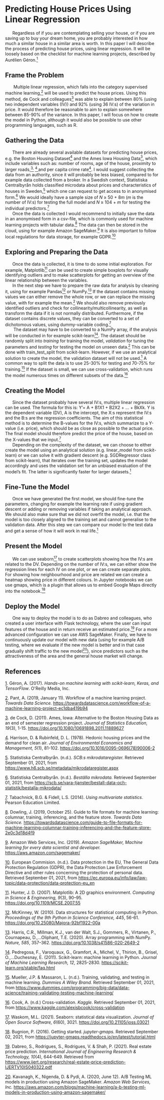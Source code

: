 # Predicting House Prices Using Linear Regression

&nbsp;&nbsp;&nbsp;&nbsp;&nbsp;&nbsp;Regardless of if you are contemplating selling your house, or if you are saving up to buy your dream home, you are probably interested in how much a similar house in a similar area is worth. In this paper I will describe the process of predicting house prices, using linear regression. It will be loosely based on the checklist for machine learning projects, described by Aurélien Géron.<a href="#Geron(2017)" id="note1ref"><sup>1</sup></a>

## Frame the Problem

&nbsp;&nbsp;&nbsp;&nbsp;&nbsp;&nbsp; Multiple linear regression, which falls into the category supervised machine learning,<a href="#Pant(2019)" id="note2ref"><sup>2</sup></a> will be used to predict the house prices. Using this method, de Cock and colleagues<a href="#deCock(2011)" id="note3ref"><sup>3</sup></a> was able to explain between 80% (using two independent variables (IV)) and 92% (using 36 IV:s) of the variation in price. It would therefore be reasonable to aim to explain somewhere between 85-90% of the variance. In this paper, I will focus on how to create the model in Python, although it would also be possible to use other programming languages, such as R.

## Gathering the Data

&nbsp;&nbsp;&nbsp;&nbsp;&nbsp;&nbsp;There are already several available datasets for predicting house prices, e.g. the Boston Housing Dataset<a href="#Harrison&Rubinfeld(1978)" id="note4ref"><sup>4</sup></a> and the Ames Iowa Housing Data<a href="#deCock(2011)" id="note3ref"><sup>3</sup></a>, which include variables such as: number of rooms, age of the house, proximity to larger roads,<a href="#deCock(2011)" id="note3ref"><sup>3,</sup></a> <a href="#Harrison&Rubinfeld(1978)" id="note4ref"><sup>4 </sup></a>and per capita crime rate<a href="#Harrison&Rubinfeld(1978)" id="note4ref"><sup>4</sup></a>. I would suggest collecting the data from an authority, since it will probably be less biased, compared to for example data collected from a broker. In a Swedish context, Statistiska Centralbyrån holds classified microdata about prices and characteristics of houses in Sweden,<a href="#StatistiskaCentralbyran(2021)a" id="note5ref"><sup>5</sup></a> which one can request to get access to in anonymised form.<a href="#StatistiskaCentralbyran(2021)b" id="note6ref"><sup>6</sup></a> We would ideally have a sample size of *N* ≥ 50 + 8*m* (*m* is the number of IV:s) for testing the full model and *N* ≥ 104 + *m* for testing the individual predictors.<a href="#Tabachnick&Fidell(2014)" id="note7ref"><sup>7</sup></a> \
&nbsp;&nbsp;&nbsp;&nbsp;&nbsp;&nbsp;Once the data is collected I would recommend to initially save the data in an anonymised form in a csv-file, which is commonly used for machine learning projects with tabular data.<a href="#Dowling(2019)" id="note8ref"><sup>8</sup></a> The data can then be stored in the cloud, using for example Amazon SageMaker.<a href="#AmazonWebServices,Inc(2019)" id="note9ref"><sup>9</sup></a> It is also important to follow local regulations for data storage, for example GDPR.<a href="#EuropeanCommision(n.d.)" id="note10ref"><sup>10</sup></a>

## Exploring and Preparing the Data

&nbsp;&nbsp;&nbsp;&nbsp;&nbsp;&nbsp;Once the data is collected, it is time to do some initial exploration. For example, Matplotlib<a href="#Hunter(2007)" id="note11ref"><sup>11</sup></a> can be used to create simple boxplots for visually identifying outliers and to make scatterplots for getting an overview of the linear relationship between the variables. \
&nbsp;&nbsp;&nbsp;&nbsp;&nbsp;&nbsp;In the next step we have to prepare the raw data for analysis by cleaning it, using for example Pandas<a href="#McKinney(2010)" id="note12ref"><sup>12</sup></a> or NumPy.<a href="#HarrisEtAl(2020)" id="note13ref"><sup>13</sup></a> If the dataset contains missing values we can either remove the whole row, or we can replace the missing value, with for example the mean.<a href="#Pant(2019)" id="note2ref"><sup>2</sup></a> We should also remove previously identified outliers and check for collinearity/multicollinearity, as well as transform the data if it is not normally distributed.  Furthermore, if the dataset contains discrete values, they can be converted to a set of dichotomous values, using dummy-variable coding.<a href="#Tabachnick&Fidell(2014)" id="note7ref"><sup>7</sup></a> \
&nbsp;&nbsp;&nbsp;&nbsp;&nbsp;&nbsp; The dataset may have to be converted to a NumPy array, if the analysis will be conducted in for example scikit-learn<a href="#PedregosaEtAl(2011)" id="note14ref"><sup>14</sup></a>. The dataset should be randomly split into *training* for training the model, *validation* for tuning the parameters and *testing* for testing the model on unseen data.<a href="#Pant(2019)" id="note2ref"><sup>2</sup></a> This can be done with train_test_split from scikit-learn. However, if we use an analytical solution to create the model, the validation dataset will not be used.<a href="#Geron(2017)" id="note1ref"><sup>1</sup></a> A common way to split the data is to use 25-30% for testing and 70-75% for training.<a href="#Mueller&Massaron(n.d.)" id="note15ref"><sup>15</sup></a> If the dataset is small, we can use cross-validation, which runs the model numerous times on different subsets of the data.<a href="#Cook(n.d.)" id="note16ref"><sup>16</sup></a>

## Creating the Model

&nbsp;&nbsp;&nbsp;&nbsp;&nbsp;&nbsp;Since the dataset probably have several IV:s, multiple linear regression can be used. The formula for this is: Y’= A + B1X1 + B2X2 + … + BkXk. Y is the dependent variable (DV), A is the intercept, the X:s represent the IV:s and the B:s are the regression coefficients. The aim of this statistical method is to determine the B-values for the IV:s, which summarize to a Y-value (i.e. price), which should be as close as possible to the actual price. The final model should therefore predict the price of the house, based on the X-values that we input.<a href="#Tabachnick&Fidell(2014)" id="note7ref"><sup>7</sup></a>  \
&nbsp;&nbsp;&nbsp;&nbsp;&nbsp;&nbsp;Depending on the complexity of the dataset, we can choose to either create the model using an analytical solution (e.g. linear_model from scikit-learn) or we can solve it with gradient descent (e.g. SGDRegressor class from scikit-learn), that iterates over the training set, updates the model accordingly and uses the validation set for an unbiased evaluation of the model’s fit. The latter is significantly faster for larger datasets.<a href="#Geron(2017)" id="note1ref"><sup>1</sup></a>

## Fine-Tune the Model

&nbsp;&nbsp;&nbsp;&nbsp;&nbsp;&nbsp;Once we have generated the first model, we should fine-tune the parameters, changing for example the learning rate if using gradient descent or adding or removing variables if taking an analytical approach. We should also make sure that we did not overfit the model, i.e. that the model is too closely aligned to the training set and cannot generalise to the validation data. After this step we can compare our model to the test data and get a sense of how it will work in real life.<a href="#Geron(2017)" id="note1ref"><sup>1</sup></a>

## Present the Model 

&nbsp;&nbsp;&nbsp;&nbsp;&nbsp;&nbsp;We can use seaborn<a href="#Waskom(2021)" id="note17ref"><sup>17</sup></a> to create scatterplots showing how the IV:s are related to the DV. Depending on the number of IV:s, we can either show the regression lines for each IV on one plot, or we can create separate plots. For showing how neighbourhood and price are related we can create a heatmap showing price in different colours. In Jupyter notebooks we can use gmaps, which is a plugin that allows us to embed Google Maps directly into the notebook.<a href="#Bugnion(2016)" id="note18ref"><sup>18</sup></a>

## Deploy the Model 

&nbsp;&nbsp;&nbsp;&nbsp;&nbsp;&nbsp;One way to deploy the model is to do as Dabreo and colleagues, who created a user interface with Flask technology, where the user can input features of the house and in return receive an estimated price.<a href="#DabreoEtAl(2021)" id="note19ref"><sup>19</sup></a> For a more advanced configuration we can use AWS SageMaker. Finally, we have to continuously update our model with new data (using for example A/B testing, where we evaluate if the new model is better and in that case gradually shift traffic to the new model<a href="#Kavanagh(2020)" id="note20ref"><sup>20</sup></a>), since predictors such as the attractiveness of the area and the general house market will change. 

## References
<a id="Geron(2017)" href="#note1ref">1</sup></a>. Géron, A. (2017). *Hands-on machine learning with scikit-learn, Keras, and TensorFlow*. O'Reilly Media, Inc. 

<a id="Pant(2019)" href="#note2ref">2</sup></a>. Pant, A. (2019, January 11). Workflow of a machine learning project. *Towards Data Science.* https://towardsdatascience.com/workflow-of-a-machine-learning-project-ec1dba419b94 

<a id="deCock(2011)" href="#note3ref">3</sup></a>. de Cock, D. (2011). Ames, Iowa: Alternative to the Boston Housing Data as an end of semester regression project. *Journal of Statistics Education, 19*(3), 1-15. https://doi.org/10.1080/10691898.2011.11889627 

<a id="Harrison&Rubinfeld(1978)" href="#note4ref">4</sup></a>. Harrison, D. & Rubinfeld, D. L. (1978). Hedonic housing prices and the demand for clean air. *Journal of Environmental Economics and Management, 5*(1), 81-102. https://doi.org/10.1016/0095-0696(78)90006-2 

<a id="StatistiskaCentralbyran(2021)a" href="#note5ref">5</sup></a>. Statistiska Centralbyrån. (n.d.). *SCB:s mikrodataregister.* Retrieved September 01, 2021, from https://www.h6.scb.se/metadata/mikrodataregister.aspx 

<a id="StatistiskaCentralbyran(2021)b" href="#note6ref">6</sup></a>. Statistiska Centralbyrån. (n.d.). *Beställa mikrodata.* Retrieved September 01, 2021, from https://scb.se/vara-tjanster/bestall-data-och-statistik/bestalla-mikrodata/

<a id="Tabachnick&Fidell(2014)" href="#note7ref">7</sup></a>. Tabachnick, B.G. & Fidell, L.S. (2014). *Using multivariate statistics*. Pearson Education Limited.

<a id="Dowling(2019)" href="#note8ref">8</sup></a>. Dowling, J. (2019, October 25). Guide to file formats for machine learning: columnar, training, inferencing, and the feature store. *Towards Data Science.* https://towardsdatascience.com/guide-to-file-formats-for-machine-learning-columnar-training-inferencing-and-the-feature-store-2e0c3d18d4f9 

<a id="AmazonWebServices,Inc(2019)" href="#note9ref">9</sup></a>. Amazon Web Services, Inc. (2019). *Amazon SageMaker, Machine learning for every data scientist and developer.* https://aws.amazon.com/sagemaker/ 

<a id="EuropeanCommision(n.d.)" href="#note10ref">10</sup></a>. European Commision. (n.d.). Data protection in the EU, The General Data Protection Regulation (GDPR), the Data Protection Law Enforcement Directive and other rules concerning the protection of personal data. Retrieved September 01, 2021, from https://ec.europa.eu/info/law/law-topic/data-protection/data-protection-eu_en 

<a id="Hunter(2007)" href="#note11ref">11</sup></a>. Hunter, J. D. (2007). Matplotlib: A 2D graphics environment. *Computing in Science & Engineering, 9*(3), 90–95. https://doi.org/10.1109/MCSE.2007.55

<a id="McKinney(2010)" href="#note12ref">12</sup></a>. McKinney, W. (2010). Data structures for statistical computing in Python. *Proceedings of the 9th Python in Science Conference, 445*, 56-61. https://doi.org/10.25080/Majora-92bf1922-00a

<a id="HarrisEtAl(2020)" href="#note13ref">13</sup></a>. Harris, C.R., Millman, K.J., van der Walt, S.J., Gommers, R., Virtanen, P., Cournapeau, D.,...Oliphant, T.E. (2020). Array programming with NumPy. *Nature, 585*, 357–362. https://doi.org/10.1038/s41586-020-2649-2

<a id="PedregosaEtAl(2011)" href="#note14ref">14</sup></a>. Pedregosa, F., Varoquaux, G., Gramfort, A., Michel, V., Thirion, B., Grisel, O.,...Duchesnay, E. (2011). Scikit-learn: machine learning in Python. *Journal of Machine Learning Research, 12*, 2825-2830. https://scikit-learn.org/stable/faq.html

<a id="Mueller&Massaron(n.d.)" href="#note15ref">15</sup></a>. Mueller, J.P. & Massaron, L. (n.d.). Training, validating, and testing in machine learning. *Dummies A Wiley Brand.* Retrieved September 01, 2021, from https://www.dummies.com/programming/big-data/data-science/training-validating-testing-machine-learning/ 

<a id="Cook(n.d.)" href="#note16ref">16</sup></a>. Cook, A. (n.d.) Cross-validation. *Kaggle.* Retrieved September 01, 2021, from https://www.kaggle.com/alexisbcook/cross-validation

<a id="Waskom(2021)" href="#note17ref">17</sup></a>. Waskom, M.L. (2021). Seaborn: statistical data visualization. *Journal of Open Source Software, 6*(60), 3021. https://doi.org/10.21105/joss.03021

<a id="Bugnion(2016)" href="#note18ref">18</sup></a>. Bugnion, P. (2016). Getting started. *jupyter-gmaps.* Retrieved September 02, 2021, from https://jupyter-gmaps.readthedocs.io/en/latest/tutorial.html

<a id="DabreoEtAl(2021)" href="#note19ref">19</sup></a>. Dabreo, S., Rodrigues, S., Rodrigues, V. & Shah, P. (2021). Real estate price prediction. *International Journal of Engineering Research & Technology, 10*(4), 644-649. Retrieved from https://www.ijert.org/research/real-estate-price-prediction-IJERTV10IS040322.pdf

<a id="Kavanagh(2020)" href="#note20ref">20</sup></a>.
Kavanagh, K., Nigenda, D. & Pydi, A. (2020, June 12). A/B Testing ML models in production using Amazon SageMaker. *Amazon Web Services, Inc.* https://aws.amazon.com/blogs/machine-learning/a-b-testing-ml-models-in-production-using-amazon-sagemaker/